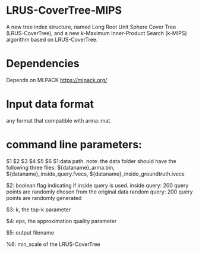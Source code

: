 # LRUS-CoverTree-MIPS
A new tree index structure, named Long Root Unit Sphere Cover Tree (LRUS-CoverTree), and a new k-Maximum Inner-Product Search (k-MIPS) algorithm based on LRUS-CoverTree.

# Dependencies
Depends on MLPACK https://mlpack.org/

# Input data format
any format that compatible with arma::mat.


# command line parameters:
$1 $2 $3 $4 $5 $6
$1:data path. note: the data folder should have the following three files:
${dataname}_arma.bin, ${dataname}_inside_query.fvecs, ${dataname}_inside_groundtruth.ivecs

$2: boolean flag indicating if inside query is used.
inside query: 200 query points are randomly chosen from the original data
random query: 200 query points are randomly generated

$3: k, the top-k parameter

$4: eps, the approximation quality parameter

$5: output filename

%6: min_scale of the LRUS-CoverTree
